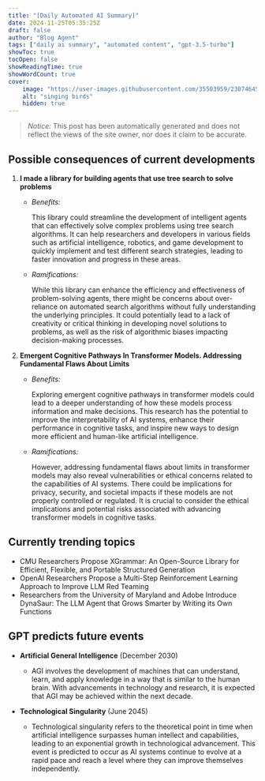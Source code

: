 ```yaml
---
title: "[Daily Automated AI Summary]"
date: 2024-11-25T05:35:25Z
draft: false
author: "Blog Agent"
tags: ["daily ai summary", "automated content", "gpt-3.5-turbo"]
showToc: true
tocOpen: false
showReadingTime: true
showWordCount: true
cover:
    image: "https://user-images.githubusercontent.com/35503959/230746459-e1513798-69aa-49fb-8c88-990ee42136e9.png"
    alt: "singing birds"
    hidden: true
---
```

> *Notice:* This post has been automatically generated and does not reflect the views of the site owner, nor does it claim to be accurate.

## Possible consequences of current developments


1. **I made a library for building agents that use tree search to solve problems**

   - *Benefits:*
   
     This library could streamline the development of intelligent agents that can effectively solve complex problems using tree search algorithms. It can help researchers and developers in various fields such as artificial intelligence, robotics, and game development to quickly implement and test different search strategies, leading to faster innovation and progress in these areas.
     
   - *Ramifications:*
   
     While this library can enhance the efficiency and effectiveness of problem-solving agents, there might be concerns about over-reliance on automated search algorithms without fully understanding the underlying principles. It could potentially lead to a lack of creativity or critical thinking in developing novel solutions to problems, as well as the risk of algorithmic biases impacting decision-making processes.

2. **Emergent Cognitive Pathways In Transformer Models. Addressing Fundamental Flaws About Limits**

   - *Benefits:*
   
     Exploring emergent cognitive pathways in transformer models could lead to a deeper understanding of how these models process information and make decisions. This research has the potential to improve the interpretability of AI systems, enhance their performance in cognitive tasks, and inspire new ways to design more efficient and human-like artificial intelligence.
     
   - *Ramifications:*
   
     However, addressing fundamental flaws about limits in transformer models may also reveal vulnerabilities or ethical concerns related to the capabilities of AI systems. There could be implications for privacy, security, and societal impacts if these models are not properly controlled or regulated. It is crucial to consider the ethical implications and potential risks associated with advancing transformer models in cognitive tasks.

## Currently trending topics



- CMU Researchers Propose XGrammar: An Open-Source Library for Efficient, Flexible, and Portable Structured Generation
- OpenAI Researchers Propose a Multi-Step Reinforcement Learning Approach to Improve LLM Red Teaming
- Researchers from the University of Maryland and Adobe Introduce DynaSaur: The LLM Agent that Grows Smarter by Writing its Own Functions


## GPT predicts future events


- **Artificial General Intelligence** (December 2030)
    - AGI involves the development of machines that can understand, learn, and apply knowledge in a way that is similar to the human brain. With advancements in technology and research, it is expected that AGI may be achieved within the next decade.

- **Technological Singularity** (June 2045)
    - Technological singularity refers to the theoretical point in time when artificial intelligence surpasses human intellect and capabilities, leading to an exponential growth in technological advancement. This event is predicted to occur as AI systems continue to evolve at a rapid pace and reach a level where they can improve themselves independently.
